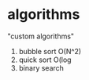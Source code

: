 # algorithms
"custom algorithms"
1) bubble sort O(N^2) 
2) quick sort O(log   
3) binary search         
   
    
 
 
 
